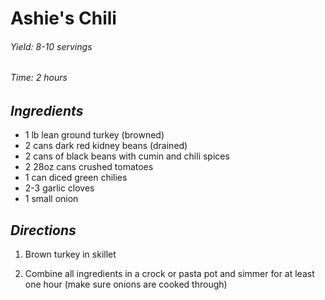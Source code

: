# Ashie's Chili

######  Yield: 8-10 servings
######  Time: 2 hours

##  *Ingredients*
- 1 lb lean ground turkey (browned)
- 2 cans dark red kidney beans (drained)
- 2 cans of black beans with cumin and chili spices
- 2 28oz cans crushed tomatoes
- 1 can diced green chilies
- 2-3 garlic cloves
- 1 small onion

##  *Directions*
1. Brown turkey in skillet

2. Combine all ingredients in a crock or pasta pot and simmer for at least one hour (make sure onions are cooked through)
